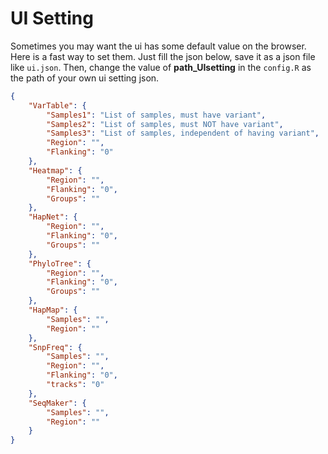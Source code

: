 # UI Setting

Sometimes you may want the ui has some default value on the browser. Here is a fast way to set them. Just fill the json below, save it as a json file like `ui.json`. Then, change the value of **path_UIsetting** in the `config.R` as the path of your own ui setting json.

```json
{
    "VarTable": {
        "Samples1": "List of samples, must have variant",
        "Samples2": "List of samples, must NOT have variant",
        "Samples3": "List of samples, independent of having variant",
        "Region": "",
        "Flanking": "0"
    },
    "Heatmap": {
        "Region": "",
        "Flanking": "0",
        "Groups": ""
    },
    "HapNet": {
        "Region": "",
        "Flanking": "0",
        "Groups": ""
    },
    "PhyloTree": {
        "Region": "",
        "Flanking": "0",
        "Groups": ""
    },
    "HapMap": {
        "Samples": "",
        "Region": ""
    },
    "SnpFreq": {
        "Samples": "",
        "Region": "",
        "Flanking": "0",
        "tracks": "0"
    },
    "SeqMaker": {
        "Samples": "",
        "Region": ""
    }
}
```